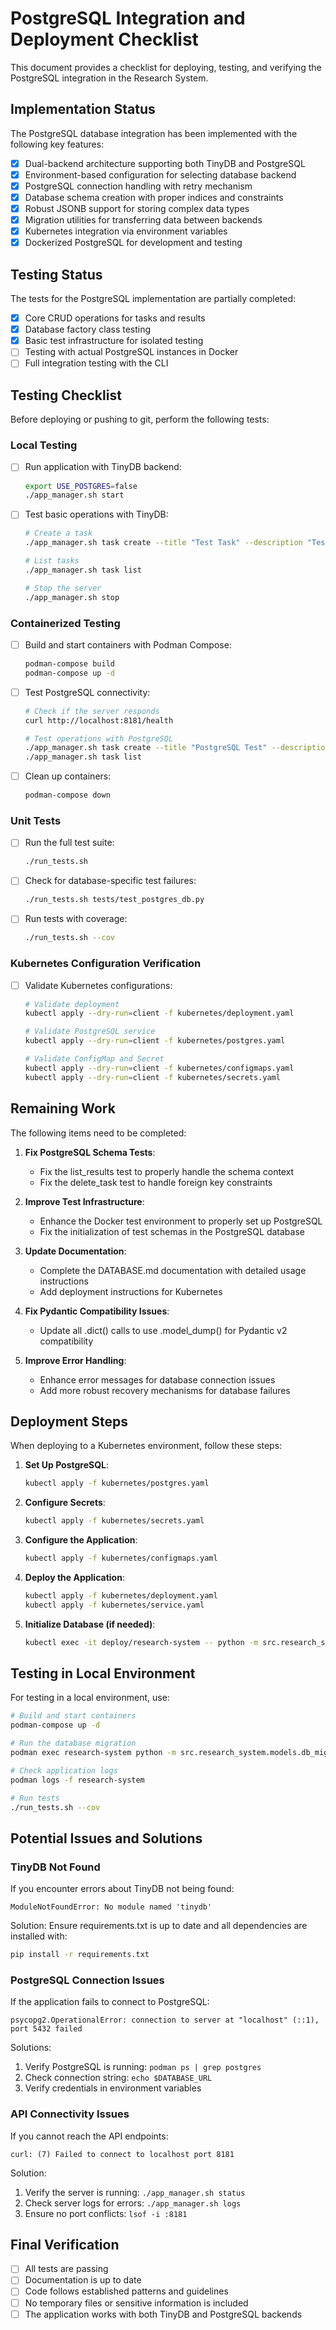 # PostgreSQL Integration and Deployment Checklist

This document provides a checklist for deploying, testing, and verifying the PostgreSQL integration in the Research System.

## Implementation Status

The PostgreSQL database integration has been implemented with the following key features:

- [x] Dual-backend architecture supporting both TinyDB and PostgreSQL
- [x] Environment-based configuration for selecting database backend
- [x] PostgreSQL connection handling with retry mechanism
- [x] Database schema creation with proper indices and constraints 
- [x] Robust JSONB support for storing complex data types
- [x] Migration utilities for transferring data between backends
- [x] Kubernetes integration via environment variables
- [x] Dockerized PostgreSQL for development and testing

## Testing Status

The tests for the PostgreSQL implementation are partially completed:

- [x] Core CRUD operations for tasks and results
- [x] Database factory class testing
- [x] Basic test infrastructure for isolated testing
- [ ] Testing with actual PostgreSQL instances in Docker
- [ ] Full integration testing with the CLI

## Testing Checklist

Before deploying or pushing to git, perform the following tests:

### Local Testing

- [ ] Run application with TinyDB backend:
  ```bash
  export USE_POSTGRES=false
  ./app_manager.sh start
  ```

- [ ] Test basic operations with TinyDB:
  ```bash
  # Create a task
  ./app_manager.sh task create --title "Test Task" --description "Test"
  
  # List tasks
  ./app_manager.sh task list
  
  # Stop the server
  ./app_manager.sh stop
  ```

### Containerized Testing

- [ ] Build and start containers with Podman Compose:
  ```bash
  podman-compose build
  podman-compose up -d
  ```

- [ ] Test PostgreSQL connectivity:
  ```bash
  # Check if the server responds
  curl http://localhost:8181/health
  
  # Test operations with PostgreSQL
  ./app_manager.sh task create --title "PostgreSQL Test" --description "Testing PostgreSQL"
  ./app_manager.sh task list
  ```

- [ ] Clean up containers:
  ```bash
  podman-compose down
  ```

### Unit Tests

- [ ] Run the full test suite:
  ```bash
  ./run_tests.sh
  ```

- [ ] Check for database-specific test failures:
  ```bash
  ./run_tests.sh tests/test_postgres_db.py
  ```

- [ ] Run tests with coverage:
  ```bash
  ./run_tests.sh --cov
  ```

### Kubernetes Configuration Verification

- [ ] Validate Kubernetes configurations:
  ```bash
  # Validate deployment
  kubectl apply --dry-run=client -f kubernetes/deployment.yaml
  
  # Validate PostgreSQL service
  kubectl apply --dry-run=client -f kubernetes/postgres.yaml
  
  # Validate ConfigMap and Secret
  kubectl apply --dry-run=client -f kubernetes/configmaps.yaml
  kubectl apply --dry-run=client -f kubernetes/secrets.yaml
  ```

## Remaining Work

The following items need to be completed:

1. **Fix PostgreSQL Schema Tests**:
   - Fix the list_results test to properly handle the schema context
   - Fix the delete_task test to handle foreign key constraints

2. **Improve Test Infrastructure**:
   - Enhance the Docker test environment to properly set up PostgreSQL
   - Fix the initialization of test schemas in the PostgreSQL database

3. **Update Documentation**:
   - Complete the DATABASE.md documentation with detailed usage instructions
   - Add deployment instructions for Kubernetes

4. **Fix Pydantic Compatibility Issues**:
   - Update all .dict() calls to use .model_dump() for Pydantic v2 compatibility

5. **Improve Error Handling**:
   - Enhance error messages for database connection issues
   - Add more robust recovery mechanisms for database failures

## Deployment Steps

When deploying to a Kubernetes environment, follow these steps:

1. **Set Up PostgreSQL**:
   ```bash
   kubectl apply -f kubernetes/postgres.yaml
   ```

2. **Configure Secrets**:
   ```bash
   kubectl apply -f kubernetes/secrets.yaml
   ```

3. **Configure the Application**:
   ```bash
   kubectl apply -f kubernetes/configmaps.yaml
   ```

4. **Deploy the Application**:
   ```bash
   kubectl apply -f kubernetes/deployment.yaml
   kubectl apply -f kubernetes/service.yaml
   ```

5. **Initialize Database (if needed)**:
   ```bash
   kubectl exec -it deploy/research-system -- python -m src.research_system.models.db_migration
   ```

## Testing in Local Environment

For testing in a local environment, use:

```bash
# Build and start containers
podman-compose up -d

# Run the database migration
podman exec research-system python -m src.research_system.models.db_migration

# Check application logs
podman logs -f research-system 

# Run tests
./run_tests.sh --cov
```

## Potential Issues and Solutions

### TinyDB Not Found

If you encounter errors about TinyDB not being found:
```
ModuleNotFoundError: No module named 'tinydb'
```

Solution: Ensure requirements.txt is up to date and all dependencies are installed with:
```bash
pip install -r requirements.txt
```

### PostgreSQL Connection Issues

If the application fails to connect to PostgreSQL:
```
psycopg2.OperationalError: connection to server at "localhost" (::1), port 5432 failed
```

Solutions:
1. Verify PostgreSQL is running: `podman ps | grep postgres`
2. Check connection string: `echo $DATABASE_URL`
3. Verify credentials in environment variables

### API Connectivity Issues

If you cannot reach the API endpoints:
```
curl: (7) Failed to connect to localhost port 8181
```

Solution:
1. Verify the server is running: `./app_manager.sh status`
2. Check server logs for errors: `./app_manager.sh logs`
3. Ensure no port conflicts: `lsof -i :8181`

## Final Verification

- [ ] All tests are passing
- [ ] Documentation is up to date
- [ ] Code follows established patterns and guidelines
- [ ] No temporary files or sensitive information is included
- [ ] The application works with both TinyDB and PostgreSQL backends